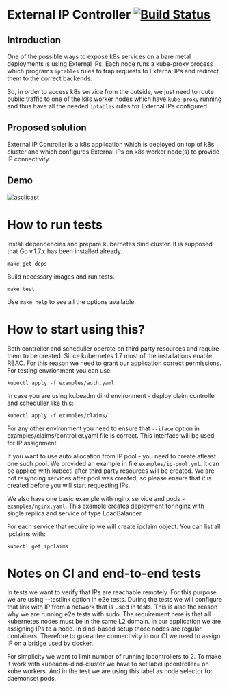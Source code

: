 External IP Controller [![Build Status](https://travis-ci.org/Mirantis/k8s-externalipcontroller.svg?branch=master)](https://travis-ci.org/Mirantis/k8s-externalipcontroller)
======================

## Introduction

One of the possible ways to expose k8s services on a bare metal deployments is
using External IPs. Each node runs a kube-proxy process which programs `iptables`
rules to trap requests to External IPs and redirect them to the correct backends.

So, in order to access k8s service from the outside, we just need to route public
traffic to one of the k8s worker nodes which have `kube-proxy` running and thus
have all the needed `iptables` rules for External IPs configured.

## Proposed solution

External IP Controller is a k8s application which is deployed on top of k8s
cluster and which configures External IPs on k8s worker node(s) to provide
IP connectivity.

## Demo

[![asciicast](https://asciinema.org/a/95449.png)](https://asciinema.org/a/95449)

How to run tests
================

Install dependencies and prepare kubernetes dind cluster. It is supposed that
Go v.1.7.x has been installed already.
```
make get-deps
```

Build necessary images and run tests.
```
make test
```

Use ```make help``` to see all the options available.

How to start using this?
========================

Both controller and scheduller operate on third party resources and require them 
to be created. Since kubernetes 1.7 most of the installations enable RBAC.
For this reason we need to grant our application correct permissions. For
testing envrionment you can use:
```
kubectl apply -f examples/auth.yaml
```

In case you are using kubeadm dind environment - deploy claim controller and scheduller like this: 
```
kubectl apply -f examples/claims/
```
For any other environment you need to ensure that `--iface` option in 
examples/claims/controller.yaml file is correct. This interface will be used for IP assignment.

If you want to use auto allocation from IP pool - you need to create atleast one such pool.
We provided an example in file `examples/ip-pool.yml`. It can be applied with kubectl after
third party resources will be created.
We are not resyncing services after pool was created, so please ensure that it is created
before you will start requesting IPs.

We also have one basic example with nginx service and pods - `examples/nginx.yaml`. This example
creates deployment for nginx with single replica and service of type LoadBalancer.

For each service that require ip we will create ipclaim object. You can list all ipclaims with:
```
kubectl get ipclaims
```

Notes on CI and end-to-end tests
================================
In tests we want to verify that IPs are reachable remotely. For this purpose we are using --testlink option in e2e tests. 
During the tests we will configure that link with IP from a network that is used in tests. 
This is also the reason why we are running e2e tests with sudo.
The requirement here is that all kubernetes nodes must be in the same L2 domain.
In our application we are assigning IPs to a node. In dind-based setup those nodes are regular containers.
Therefore to guarantee connectivity in our CI we need to assign IP on a bridge used by docker.

For simplicity we want to limit number of running ipcontrollers to 2. To make it work with kubeadm-dind-cluster 
we have to set label ipcontroller= on kube workers.  And in the test we are using this label as node selector for daemonset pods.
